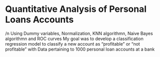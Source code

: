 # Quantitative Analysis of Personal Loans Accounts
/n
Using Dummy variables, Normalization, KNN algorithmn, Naive Bayes algorithmn and ROC curves
My goal was to develop a classification regression model to classify a new account as “profitable” or “not profitable” with Data pertaining to 1000 personal loan accounts at a bank

